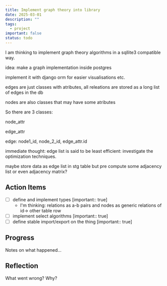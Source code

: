 ```yaml
---
title: Implement graph theory into library
date: 2025-03-01
description: ""
tags:
  - project
important: false
status: todo
---
```


I am thinking to implement graph theory algorithms in a sqllite3 compatible way. 

idea: make a graph implementation inside postgres

implement it with django orm for easier visualisations etc.

edges are just classes with atributes, all releations are stored as a long list of edges in the db

nodes are also classes that may have some atributes

So there are 3 classes:

node_attr

edge_attr

edge: node1_id, node_2_id, edge_attr.id

immediate thought: edge list is said to be least efficient: investigate the optimization techniques.

maybe store data as edge list in stg table but pre compute some adjacency list or even adjacency matrix?


## Action Items

- [ ] define and implement types [important:: true] 
    - I'm thinking: relations as a-b pairs and nodes as generic relations of id-> other table row
- [ ] implement select algorithms [important:: true]
- [ ] define stable import/export on the thing [important:: true]

## Progress

Notes on what happened...

## Reflection

What went wrong? Why?

